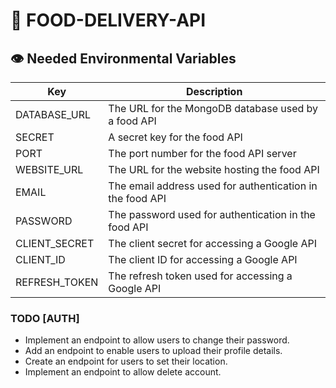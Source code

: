 # 🍰 FOOD-DELIVERY-API

## 👁️ Needed Environmental Variables

| Key           | Description                                               |
| ------------- | --------------------------------------------------------- |
| DATABASE_URL  | The URL for the MongoDB database used by a food API       |
| SECRET        | A secret key for the food API                             |
| PORT          | The port number for the food API server                   |
| WEBSITE_URL   | The URL for the website hosting the food API              |
| EMAIL         | The email address used for authentication in the food API |
| PASSWORD      | The password used for authentication in the food API      |
| CLIENT_SECRET | The client secret for accessing a Google API              |
| CLIENT_ID     | The client ID for accessing a Google API                  |
| REFRESH_TOKEN | The refresh token used for accessing a Google API         |

### TODO [AUTH]

- Implement an endpoint to allow users to change their password.
- Add an endpoint to enable users to upload their profile details.
- Create an endpoint for users to set their location.
- Implement an endpoint to allow delete account.
  